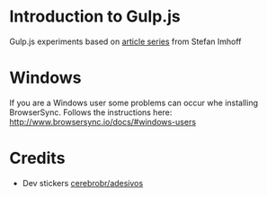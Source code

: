 # Introduction to Gulp.js

Gulp.js experiments based on [article series](http://stefanimhoff.de/tag/gulp/) from Stefan Imhoff

# Windows 

If you are a Windows user some problems can occur whe installing BrowserSync. Follows the instructions here: 
http://www.browsersync.io/docs/#windows-users

# Credits
- Dev stickers [cerebrobr/adesivos ](https://github.com/cerebrobr/adesivos)